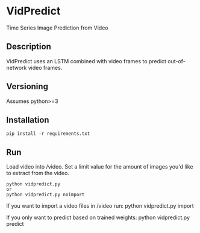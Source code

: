 # VidPredict
Time Series Image Prediction from Video


## Description
VidPredict uses an LSTM combined with video frames to predict out-of-network 
video frames. 


## Versioning
Assumes python>=3


## Installation
    pip install -r requirements.txt


## Run

Load video into /video. Set a limit value for the amount of images you'd like to extract from the video.

    python vidpredict.py
    or
    python vidpredict.py noimport


If you want to import a video files in /video run:
    python vidpredict.py import

If you only want to predict based on trained weights:
    python vidpredict.py predict

